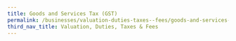 ```yaml
---
title: Goods and Services Tax (GST)
permalink: /businesses/valuation-duties-taxes--fees/goods-and-services-tax-gst
third_nav_title: Valuation, Duties, Taxes & Fees
---
```

